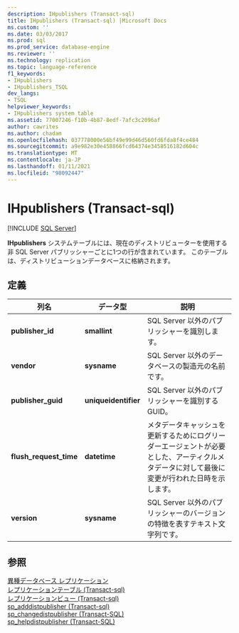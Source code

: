 ```yaml
---
description: IHpublishers (Transact-sql)
title: IHpublishers (Transact-sql) |Microsoft Docs
ms.custom: ''
ms.date: 03/03/2017
ms.prod: sql
ms.prod_service: database-engine
ms.reviewer: ''
ms.technology: replication
ms.topic: language-reference
f1_keywords:
- IHpublishers
- IHpublishers_TSQL
dev_langs:
- TSQL
helpviewer_keywords:
- IHpublishers system table
ms.assetid: 77007246-f10b-4b87-8edf-7afc3c2096af
author: cawrites
ms.author: chadam
ms.openlocfilehash: 037778000e56bf49e99d46d560fd6fda8f4ce484
ms.sourcegitcommit: a9e982e30e458866fcd64374e3458516182d604c
ms.translationtype: MT
ms.contentlocale: ja-JP
ms.lasthandoff: 01/11/2021
ms.locfileid: "98092447"
---
```

# <a name="ihpublishers-transact-sql"></a>IHpublishers (Transact-sql)
[!INCLUDE [SQL Server](../../includes/applies-to-version/sqlserver.md)]

  **IHpublishers** システムテーブルには、現在のディストリビューターを使用する非 SQL Server パブリッシャーごとに1つの行が含まれています。 このテーブルは、ディストリビューションデータベースに格納されます。  
  
## <a name="definition"></a>定義  
  
|列名|データ型|説明|  
|-----------------|---------------|-----------------|  
|**publisher_id**|**smallint**|SQL Server 以外のパブリッシャーを識別します。|  
|**vendor**|**sysname**|SQL&#xA0;Server 以外のデータベースの製造元の名前です。|  
|**publisher_guid**|**uniqueidentifier**|SQL Server 以外のパブリッシャーを識別する GUID。|  
|**flush_request_time**|**datetime**|メタデータキャッシュを更新するためにログリーダーエージェントが必要とした、アーティクルメタデータに対して最後に変更が行われた日時を示します。|  
|**version**|**sysname**|SQL&#xA0;Server 以外のパブリッシャーのバージョンの特徴を表すテキスト文字列です。|  
  
## <a name="see-also"></a>参照  
 [異種データベース レプリケーション](../../relational-databases/replication/non-sql/heterogeneous-database-replication.md)   
 [レプリケーションテーブル &#40;Transact-sql&#41;](../../relational-databases/system-tables/replication-tables-transact-sql.md)   
 [レプリケーションビュー &#40;Transact-sql&#41;](../../relational-databases/system-views/replication-views-transact-sql.md)   
 [sp_adddistpublisher &#40;Transact-sql&#41;](../../relational-databases/system-stored-procedures/sp-adddistpublisher-transact-sql.md)   
 [sp_changedistpublisher (Transact-SQL)](../../relational-databases/system-stored-procedures/sp-changedistpublisher-transact-sql.md)   
 [sp_helpdistpublisher &#40;Transact-SQL&#41;](../../relational-databases/system-stored-procedures/sp-helpdistpublisher-transact-sql.md)  
  
  
